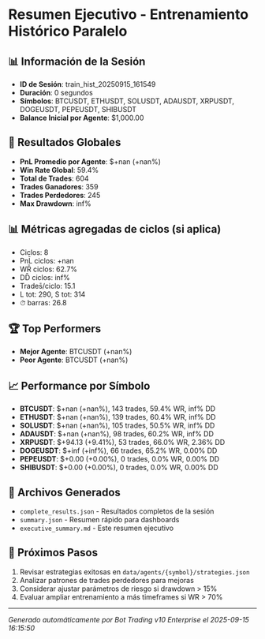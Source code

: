 # Resumen Ejecutivo - Entrenamiento Histórico Paralelo

## 📊 Información de la Sesión
- **ID de Sesión**: train_hist_20250915_161549
- **Duración**: 0 segundos
- **Símbolos**: BTCUSDT, ETHUSDT, SOLUSDT, ADAUSDT, XRPUSDT, DOGEUSDT, PEPEUSDT, SHIBUSDT
- **Balance Inicial por Agente**: $1,000.00

## 🎯 Resultados Globales
- **PnL Promedio por Agente**: $+nan (+nan%)
- **Win Rate Global**: 59.4%
- **Total de Trades**: 604
- **Trades Ganadores**: 359
- **Trades Perdedores**: 245
- **Max Drawdown**: inf%

## 📊 Métricas agregadas de ciclos (si aplica)
- Ciclos: 8
- PnL̄ ciclos: +nan
- WR̄ ciclos: 62.7%
- DD̄ ciclos: inf%
- Trades̄/ciclo: 15.1
- L tot: 290, S tot: 314
- ⏱̄ barras: 26.8


## 🏆 Top Performers
- **Mejor Agente**: BTCUSDT (+nan%)
- **Peor Agente**: BTCUSDT (+nan%)

## 📈 Performance por Símbolo
- **BTCUSDT**: $+nan (+nan%), 143 trades, 59.4% WR, inf% DD
- **ETHUSDT**: $+nan (+nan%), 139 trades, 60.4% WR, inf% DD
- **SOLUSDT**: $+nan (+nan%), 105 trades, 50.5% WR, inf% DD
- **ADAUSDT**: $+nan (+nan%), 98 trades, 60.2% WR, inf% DD
- **XRPUSDT**: $+94.13 (+9.41%), 53 trades, 66.0% WR, 2.36% DD
- **DOGEUSDT**: $+inf (+inf%), 66 trades, 65.2% WR, 0.00% DD
- **PEPEUSDT**: $+0.00 (+0.00%), 0 trades, 0.0% WR, 0.00% DD
- **SHIBUSDT**: $+0.00 (+0.00%), 0 trades, 0.0% WR, 0.00% DD

## 📁 Archivos Generados
- `complete_results.json` - Resultados completos de la sesión
- `summary.json` - Resumen rápido para dashboards
- `executive_summary.md` - Este resumen ejecutivo

## 🎯 Próximos Pasos
1. Revisar estrategias exitosas en `data/agents/{symbol}/strategies.json`
2. Analizar patrones de trades perdedores para mejoras
3. Considerar ajustar parámetros de riesgo si drawdown > 15%
4. Evaluar ampliar entrenamiento a más timeframes si WR > 70%

---
*Generado automáticamente por Bot Trading v10 Enterprise el 2025-09-15 16:15:50*
